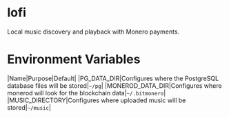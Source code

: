 # lofi
Local music discovery and playback with Monero payments.

# Environment Variables

|Name|Purpose|Default|
|PG_DATA_DIR|Configures where the PostgreSQL database files will be stored|`~/pg`|
|MONEROD_DATA_DIR|Configures where monerod will look for the blockchain data|`~/.bitmonero`|
|MUSIC_DIRECTORY|Configures where uploaded music will be stored|`~/music`|
